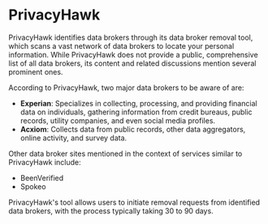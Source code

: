 # PrivacyHawk

PrivacyHawk identifies data brokers through its data broker removal tool, which scans a vast network of data brokers to locate your personal information. While PrivacyHawk does not provide a public, comprehensive list of all data brokers, its content and related discussions mention several prominent ones.

According to PrivacyHawk, two major data brokers to be aware of are:

*   **Experian**: Specializes in collecting, processing, and providing financial data on individuals, gathering information from credit bureaus, public records, utility companies, and even social media profiles.
*   **Acxiom**: Collects data from public records, other data aggregators, online activity, and survey data.

Other data broker sites mentioned in the context of services similar to PrivacyHawk include:

*   BeenVerified
*   Spokeo

PrivacyHawk's tool allows users to initiate removal requests from identified data brokers, with the process typically taking 30 to 90 days.